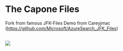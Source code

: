 # The Capone Files
Fork from famous JFK-Files Demo from Careyjmac (https://github.com/Microsoft/AzureSearch_JFK_Files)
<html>
    </br>
    <a href="https://portal.azure.com/#create/Microsoft.Template/uri/https%3A%2F%2Fraw.githubusercontent.com%2bergn0r%2FAzureSearch_Capone_Files%2Fmaster%2Fazuredeploy.json" target="_blank">
        <img src="http://azuredeploy.net/deploybutton.png"/>
    </a>
 </html>
